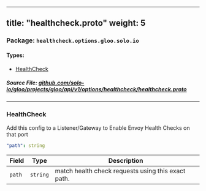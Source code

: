 
---
title: "healthcheck.proto"
weight: 5
---

<!-- Code generated by solo-kit. DO NOT EDIT. -->


### Package: `healthcheck.options.gloo.solo.io` 
#### Types:


- [HealthCheck](#healthcheck)
  



##### Source File: [github.com/solo-io/gloo/projects/gloo/api/v1/options/healthcheck/healthcheck.proto](https://github.com/solo-io/gloo/blob/master/projects/gloo/api/v1/options/healthcheck/healthcheck.proto)





---
### HealthCheck

 
Add this config to a Listener/Gateway to Enable Envoy Health Checks on that port

```yaml
"path": string

```

| Field | Type | Description |
| ----- | ---- | ----------- | 
| `path` | `string` | match health check requests using this exact path. |





<!-- Start of HubSpot Embed Code -->
<script type="text/javascript" id="hs-script-loader" async defer src="//js.hs-scripts.com/5130874.js"></script>
<!-- End of HubSpot Embed Code -->
